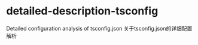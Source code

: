 # detailed-description-tsconfig
Detailed configuration analysis of tsconfig.json
关于tsconfig.json的详细配置解析 
